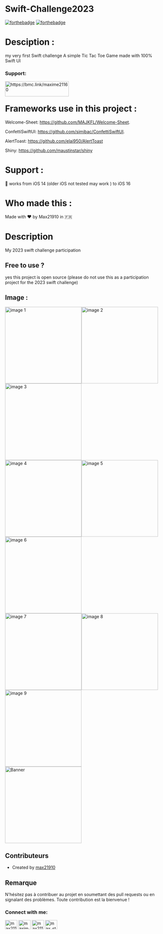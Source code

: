 # Swift-Challenge2023

[![forthebadge](https://forthebadge.com/images/badges/built-with-love.svg)](https://forthebadge.com)
[![forthebadge](https://forthebadge.com/images/badges/made-with-swift.svg)](https://forthebadge.com)
# Desciption :
my very first Swift challenge 
A simple Tic Tac Toe Game made with 100% Swift UI 

<h3 align="left">Support:</h3>
<p><a href="https://www.buymeacoffee.com/https://bmc.link/maxime21160"> <img align="left" src="https://cdn.buymeacoffee.com/buttons/v2/default-yellow.png" height="50" width="210" alt="https://bmc.link/maxime21160" /></a></p><br><br>

# Frameworks use in this project :


Welcome-Sheet: https://github.com/MAJKFL/Welcome-Sheet. 


ConfettiSwiftUI: https://github.com/simibac/ConfettiSwiftUI. 


AlertToast: https://github.com/elai950/AlertToast


Shiny: https://github.com/maustinstar/shiny


# Support :
📱 works from iOS 14 (older iOS not tested may work ) to iOS 16 


# Who made this :
Made with ❤️ by Max21910 in 🇫🇷


# Description
My 2023 swift challenge participation


## Free to use ?
yes this project is open source (please do not use this as a participation project for the 2023 swift challenge)
## Image :
<img src="img/1.jpeg" width="252" alt="image 1"><img src="img/2.jpeg" width="252" alt="image 2"><img src="img/3.jpeg" width="252" alt="image 3">
<img src="img/4.jpeg" width="252" alt="image 4"><img src="img/5.jpeg" width="252" alt="image 5"><img src="img/6.jpeg" width="252" alt="image 6">
<img src="img/7.jpeg" width="252" alt="image 7"><img src="img/8.jpeg" width="252" alt="image 8"><img src="img/9.jpeg" width="252" alt="image 9">
<img src="img/banner.png" width="252" alt="Banner">
## Contributeurs

- Created by [max21910](https://github.com/max21910)

## Remarque

 N'hésitez pas à contribuer au projet en soumettant des pull requests ou en signalant des problèmes. Toute contribution est la bienvenue !



<h3 align="left">Connect with me:</h3>
<p align="left">
<a href="https://twitter.com/max21160" target="blank"><img align="center" src="https://raw.githubusercontent.com/rahuldkjain/github-profile-readme-generator/master/src/images/icons/Social/twitter.svg" alt="max21160" height="30" width="40" /></a>
<a href="https://instagram.com/maxime_dpj" target="blank"><img align="center" src="https://raw.githubusercontent.com/rahuldkjain/github-profile-readme-generator/master/src/images/icons/Social/instagram.svg" alt="maxime_dpj" height="30" width="40" /></a>
<a href="https://medium.com/max21160" target="blank"><img align="center" src="https://raw.githubusercontent.com/rahuldkjain/github-profile-readme-generator/master/src/images/icons/Social/medium.svg" alt="max21160" height="30" width="40" /></a>
<a href="https://www.youtube.com/c/max_studio" target="blank"><img align="center" src="https://raw.githubusercontent.com/rahuldkjain/github-profile-readme-generator/master/src/images/icons/Social/youtube.svg" alt="max_studio" height="30" width="40" /></a>
</p>



